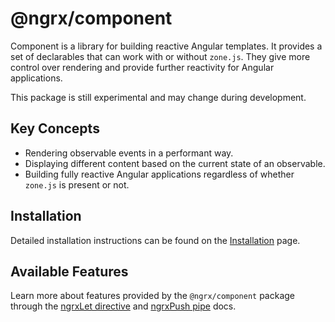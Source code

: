# @ngrx/component

Component is a library for building reactive Angular templates.
It provides a set of declarables that can work with or without `zone.js`.
They give more control over rendering and provide further reactivity for Angular applications.

<div class="alert is-critical">

This package is still experimental and may change during development.

</div>

## Key Concepts

- Rendering observable events in a performant way.
- Displaying different content based on the current state of an observable.
- Building fully reactive Angular applications regardless of whether `zone.js` is present or not.

## Installation

Detailed installation instructions can be found on the [Installation](guide/component/install) page.

## Available Features

Learn more about features provided by the `@ngrx/component` package through the [ngrxLet directive](guide/component/let)
and [ngrxPush pipe](guide/component/push) docs.
